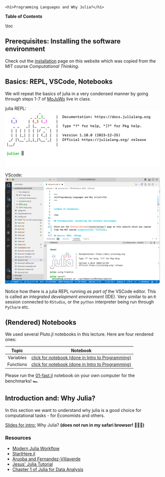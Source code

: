 
~~~
<h1>Programming Languages and Why Julia?</h1>
~~~


**Table of Contents**

\toc

## Prerequisites: Installing the software environment

Check out the [installation](/installation/) page on this website which was copied from the MIT course *Computational Thinking*.

## Basics: REPL, VSCode, Notebooks

We will repeat the basics of julia in a very condensed manner by going through steps 1-7 of [MoJuWo](https://modernjuliaworkflows.github.io/pages/writing/writing/) live in class.

julia REPL:
![This is the julia REPL](/assets/REPL.png)


VScode:
![This is VSCode](/assets/VSCode.png)

Notice how there is a julia REPL running _as part of_ the VSCode editor. This is called an _integrated development environment_ (IDE). Very similar to an `R` session connected to `RStudio`, or the `python` interpreter being run through `PyCharm` etc.




## (Rendered) Notebooks

We used several Pluto.jl notebooks in this lecture. Here are four rendered ones:

Topic | Notebook
:-----: | :--------:
Variables | [click for notebook (done in Intro to Programming)](https://floswald.github.io/julia-bootcamp/01-variables.html)
Functions | [click for notebook (done in Intro to Programming)](https://floswald.github.io/julia-bootcamp/02-functions.html)


Please run the [01-fast.jl](https://github.com/floswald/NumericalMethods/tree/master/notebooks/week1/01-fast.jl) notebook on your own computer for the benchmarks! 🏎️



## Introduction and: Why Julia?

In this section we want to understand why julia is a good choice for computational tasks - for Economists and others.

[Slides for intro:](https://raw.githack.com/floswald/NumericalMethods/master/slides/why-julia/dist/why-julia.html) Why Julia? **(does not run in my safari browser! 🤷🏻‍♂️)**

### Resources

* [Modern Julia Workflow](https://modernjuliaworkflows.github.io)
* [StartHere.jl](https://github.com/JuliaCommunity/StartHere.jl)
* [Aruoba and Fernandez-Villaverde](https://www.sas.upenn.edu/~jesusfv/comparison_languages.pdf)
* [Jesus' Julia Tutorial](https://www.sas.upenn.edu/~jesusfv/Chapter_HPC_8_Julia.pdf)
* [Chapter 1 of Julia for Data Analysis](https://www.manning.com/books/julia-for-data-analysis)

